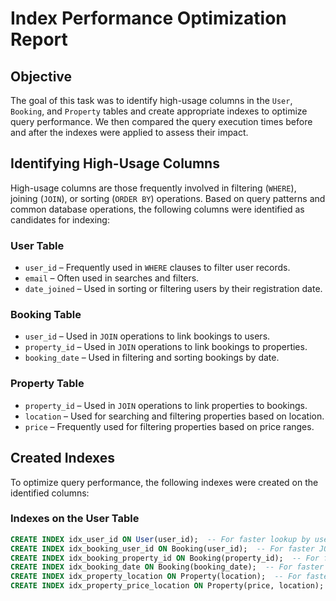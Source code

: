 # Index Performance Optimization Report

## Objective
The goal of this task was to identify high-usage columns in the `User`, `Booking`, and `Property` tables and create appropriate indexes to optimize query performance. We then compared the query execution times before and after the indexes were applied to assess their impact.

## Identifying High-Usage Columns
High-usage columns are those frequently involved in filtering (`WHERE`), joining (`JOIN`), or sorting (`ORDER BY`) operations. Based on query patterns and common database operations, the following columns were identified as candidates for indexing:

### **User Table**
- `user_id` – Frequently used in `WHERE` clauses to filter user records.
- `email` – Often used in searches and filters.
- `date_joined` – Used in sorting or filtering users by their registration date.

### **Booking Table**
- `user_id` – Used in `JOIN` operations to link bookings to users.
- `property_id` – Used in `JOIN` operations to link bookings to properties.
- `booking_date` – Used in filtering and sorting bookings by date.

### **Property Table**
- `property_id` – Used in `JOIN` operations to link properties to bookings.
- `location` – Used for searching and filtering properties based on location.
- `price` – Frequently used for filtering properties based on price ranges.

## Created Indexes
To optimize query performance, the following indexes were created on the identified columns:

### **Indexes on the User Table**
```sql
CREATE INDEX idx_user_id ON User(user_id);  -- For faster lookup by user_id
CREATE INDEX idx_booking_user_id ON Booking(user_id);  -- For faster JOINs between Booking and User tables
CREATE INDEX idx_booking_property_id ON Booking(property_id);  -- For faster JOINs between Booking and Property tables
CREATE INDEX idx_booking_date ON Booking(booking_date);  -- For faster date range queries on booking_date
CREATE INDEX idx_property_location ON Property(location);  -- For faster filtering by location
CREATE INDEX idx_property_price_location ON Property(price, location);  -- For optimized filtering and sorting by price and location

